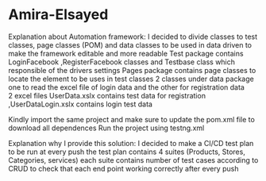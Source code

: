 # Amira-Elsayed
Explanation about Automation framework: I decided to divide classes to test classes, page classes (POM) and data classes to be used in data driven to make the framework editable and more readable 
Test package contains LoginFacebook ,RegisterFacebook classes and Testbase class which responsible of the drivers settings 
Pages package contains page classes to locate the element to be uses in test classes 
2 classes under data package one to read the excel file of login data and the other for registration data  
2 excel files UserData.xslx contains test data for registration ,UserDataLogin.xslx contains login test data

Kindly import the same project and make sure to update the pom.xml file to download all dependences
Run the project using testng.xml  

Explanation why I provide this solution: I decided to make a CI/CD test plan to be run at every push the test plan contains 4 suites (Products, Stores, Categories, services) each suite contains number of test cases according to CRUD to check that each end point working correctly after every push
